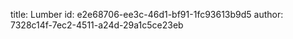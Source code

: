 title: Lumber
id: e2e68706-ee3c-46d1-bf91-1fc93613b9d5
author: 7328c14f-7ec2-4511-a24d-29a1c5ce23eb
